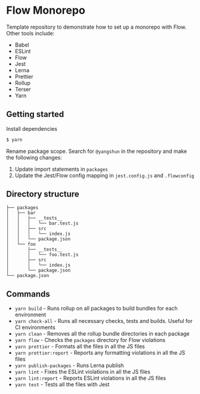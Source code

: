 # Flow Monorepo

Template repository to demonstrate how to set up a monorepo with Flow. Other tools include:

- Babel
- ESLint
- Flow
- Jest
- Lerna
- Prettier
- Rollup
- Terser
- Yarn

## Getting started

Install dependencies

```sh
$ yarn
```

Rename package scope. Search for `@yangshun` in the repository and make the following changes:

1. Update import statements in `packages`
1. Update the Jest/Flow config mapping in `jest.config.js` and `.flowconfig`

## Directory structure

```
├── packages
│   ├── bar
│   │   ├── __tests__
│   │   │   └── bar.test.js
│   │   ├── src
│   │   │   └── index.js
│   │   └── package.json
│   └── foo
│       ├── __tests__
│       │   └── foo.test.js
│       ├── src
│       │   └── index.js
│       └── package.json
└── package.json
```

## Commands

- `yarn build` - Runs rollup on all packages to build bundles for each environment
- `yarn check-all` - Runs all necessary checks, tests and builds. Useful for CI environments
- `yarn clean` - Removes all the rollup bundle directories in each package
- `yarn flow` - Checks the `packages` directory for Flow violations
- `yarn prettier` - Formats all the files in all the JS files
- `yarn prettier:report` - Reports any formatting violations in all the JS files
- `yarn publish-packages` - Runs Lerna publish
- `yarn lint` - Fixes the ESLint violations in all the JS files
- `yarn lint:report` - Reports ESLint violations in all the JS files
- `yarn test` - Tests all the files with Jest
